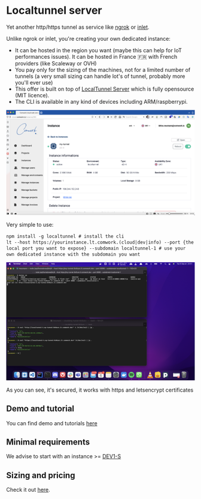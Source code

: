 # Localtunnel server

Yet another http/https tunnel as service like [ngrok](https://ngrok.com) or [inlet](https://inlets.dev).

Unlike ngrok or inlet, you're creating your own dedicated instance:
* It can be hosted in the region you want (maybe this can help for IoT performances issues). It can be hosted in France 🇫🇷 with French providers (like Scaleway or OVH)
* You pay only for the sizing of the machines, not for a limited number of tunnels (a very small sizing can handle lot's of tunnel, probably more you'll ever use)
* This offer is built on top of [LocalTunnel Server](https://github.com/localtunnel/server) which is fully opensource (MIT licence).
* The CLI is available in any kind of devices including ARM/raspberrypi.

![lt_instance](./img/lt_instance.png)

Very simple to use:

```shell
npm install -g localtunnel # install the cli
lt --host https://yourinstance.lt.comwork.(cloud|dev|info) --port {the local port you want to expose} --subdomain localtunnel-1 # use your own dedicated instance with the subdomain you want
```

![lt_cli](./img/lt_cli.png)

As you can see, it's secured, it works with https and letsencrypt certificates

## Demo and tutorial

You can find demo and tutorials [here](./tutorials/localtunnel.md)

## Minimal requirements

We advise to start with an instance >= [DEV1-S](./sizing_pricing.md)

## Sizing and pricing

Check it out [here](./sizing_pricing.md).
